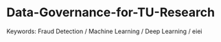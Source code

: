 # Data-Governance-for-TU-Research
Keywords: Fraud Detection / Machine Learning / Deep Learning / eiei
